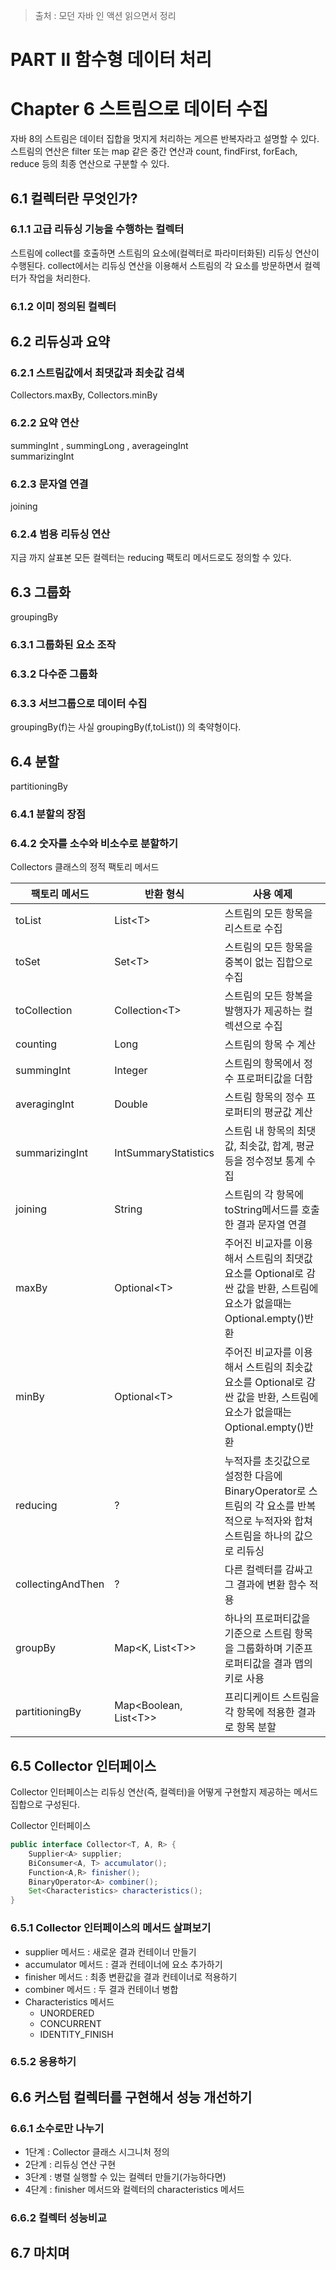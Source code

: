 > 출처 : 모던 자바 인 액션 읽으면서 정리

# PART Ⅱ 함수형 데이터 처리
# Chapter 6 스트림으로 데이터 수집
자바 8의 스트림은 데이터 집합을 멋지게 처리하는 게으른 반복자라고 설명할 수 있다. 
스트림의 연산은 filter 또는 map 같은 중간 연산과 count, findFirst, forEach, reduce 등의 최종 연산으로 구분할 수 있다.

## 6.1 컬렉터란 무엇인가?
### 6.1.1 고급 리듀싱 기능을 수행하는 컬렉터
스트림에 collect를 호출하면 스트림의 요소에(컬렉터로 파라미터화된) 리듀싱 연산이 수행된다.
collect에서는 리듀싱 연산을 이용해서 스트림의 각 요소를 방문하면서 컬렉터가 작업을 처리한다.

### 6.1.2 이미 정의된 컬렉터

## 6.2 리듀싱과 요약
### 6.2.1 스트림값에서 최댓값과 최솟값 검색
Collectors.maxBy, Collectors.minBy

### 6.2.2 요약 연산
summingInt , summingLong , averageingInt  
summarizingInt

### 6.2.3 문자열 연결
joining

### 6.2.4 범용 리듀싱 연산
지금 까지 살표본 모든 컬렉터는 reducing 팩토리 메서드로도 정의할 수 있다.

## 6.3 그룹화
groupingBy

### 6.3.1 그룹화된 요소 조작
  
### 6.3.2 다수준 그룹화
### 6.3.3 서브그룹으로 데이터 수집
groupingBy(f)는 사실 groupingBy(f,toList()) 의 축약형이다.

## 6.4 분할
partitioningBy

### 6.4.1 분할의 장점
### 6.4.2 숫자를 소수와 비소수로 분할하기

Collectors 클래스의 정적 팩토리 메서드

|팩토리 메서드|반환 형식|사용 예제|
|---|---|---|
|toList|List<T&gt;|스트림의 모든 항목을 리스트로 수집|
|toSet|Set<T&gt;|스트림의 모든 항목을 중복이 없는 집합으로 수집|
|toCollection|Collection<T&gt;|스트림의 모든 항복을 발행자가 제공하는 컬렉션으로 수집|
|counting|Long|스트림의 항목 수 계산|
|summingInt|Integer|스트림의 항목에서 정수 프로퍼티값을 더함|
|averagingInt|Double|스트림 항목의 정수 프로퍼티의 평균값 계산|
|summarizingInt|IntSummaryStatistics|스트림 내 항목의 최댓값, 최솟값, 합계, 평균 등을 정수정보 통계 수집|
|joining|String|스트림의 각 항목에 toString메서드를 호출한 결과 문자열 연결|
|maxBy|Optional<T&gt;|주어진 비교자를 이용해서 스트림의 최댓값 요소를 Optional로 감싼 값을 반환, 스트림에 요소가 없을때는 Optional.empty()반환|
|minBy|Optional<T&gt;|주어진 비교자를 이용해서 스트림의 최솟값 요소를 Optional로 감싼 값을 반환, 스트림에 요소가 없을때는 Optional.empty()반환|
|reducing|?|누적자를 초깃값으로 설정한 다음에 BinaryOperator로 스트림의 각 요소를 반복적으로 누적자와 합쳐 스트림을 하나의 값으로 리듀싱|
|collectingAndThen|?|다른 컬렉터를 감싸고 그 결과에 변환 함수 적용|
|groupBy|Map<K, List<T&gt;&gt;|하나의 프로퍼티값을 기준으로 스트림 항목을 그룹화하며 기준프로퍼티값을 결과 맵의 키로 사용|
|partitioningBy|Map<Boolean, List<T&gt;&gt;|프리디케이트 스트림을 각 항목에 적용한 결과로 항목 분할|

## 6.5 Collector 인터페이스
Collector 인터페이스는 리듀싱 연산(즉, 컬렉터)을 어떻게 구현할지 제공하는 메서드 집합으로 구성된다.

Collector 인터페이스
```java
public interface Collector<T, A, R> {
    Supplier<A> supplier;
    BiConsumer<A, T> accumulator();
    Function<A,R> finisher();
    BinaryOperator<A> combiner();
    Set<Characteristics> characteristics();
}
```

### 6.5.1 Collector 인터페이스의 메서드 살펴보기
- supplier 메서드 : 새로운 결과 컨테이너 만들기
- accumulator 메서드 : 결과 컨테이너에 요소 추가하기
- finisher 메서드 : 최종 변환값을 결과 컨테이너로 적용하기
- combiner 메서드 : 두 결과 컨테이너 병합
- Characteristics 메서드 
    * UNORDERED
    * CONCURRENT
    * IDENTITY_FINISH
    
### 6.5.2 응용하기

## 6.6 커스텀 컬렉터를 구현해서 성능 개선하기
### 6.6.1 소수로만 나누기
- 1단계 : Collector 클래스 시그니처 정의
- 2단계 : 리듀싱 연산 구현
- 3단계 : 병렬 실행할 수 있는 컬렉터 만들기(가능하다면)
- 4단계 : finisher 메서드와 컬렉터의 characteristics 메서드

### 6.6.2 컬렉터 성능비교
    
## 6.7 마치며    